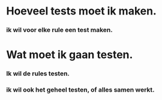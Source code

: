 # Hoeveel tests moet ik maken.

### ik wil voor elke rule een test maken.

# Wat moet ik gaan testen.

### Ik wil de rules testen.

### ik wil ook het geheel testen, of alles samen werkt.
